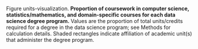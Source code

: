 Figure units-visualization. **Proportion of coursework in computer science, statistics/mathematics, and domain-specific courses for each data science degree program.** Values are the proportion of total units/credits required for a degree in the data science program; see Methods for calculation details. Shaded rectangles indicate affiliation of academic unit(s) that administer the degree program.